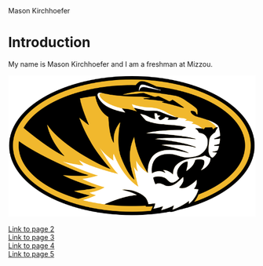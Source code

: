 <!DOCTYPE html>
<html>
<head>
Mason Kirchhoefer
</head>
<body>

<h1>Introduction</h1>
<p>My name is Mason Kirchhoefer and I am a freshman at Mizzou.</p>

 <img src="Tiger.png" alt="Missouri Tiger">
 
 <a href= "page2.html">Link to page 2 </a> <br>
 <a href= "page3.html">Link to page 3 </a> <br>
 <a href= "page4.html">Link to page 4 </a> <br>
 <a href= "page5.html">Link to page 5 </a> <br>
 
</body>
</html>
